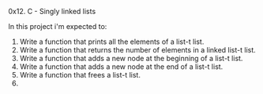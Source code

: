 0x12. C - Singly linked lists

In this project i'm expected to:

1. Write a function that prints all the elements of a list-t list.
2. Write a function that returns the number of elements in a linked list-t list.
3. Write a function that adds a new node at the beginning of a list-t list.
4. Write a function that adds a new node at the end of a list-t list.
5. Write a function that frees a list-t list.
6.
